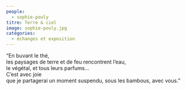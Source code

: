 ```yaml
---
people:
  - sophie-pouly
titre: Terre & ciel
image: sophie-pouly.jpg
catégories:
  - échanges et exposition
---
```

“En buvant le thé,<br>
les paysages de terre et de feu rencontrent l’eau,<br>
le végétal, et tous leurs parfums…<br>
C’est avec joie<br>
que je partagerai un moment suspendu, sous les bambous, avec vous.”
